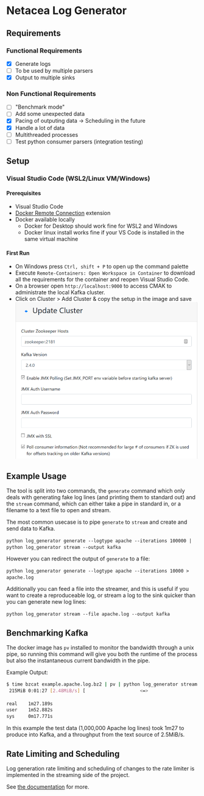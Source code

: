 # Netacea Log Generator

## Requirements 

### Functional Requirements
- [x] Generate logs
- [ ] To be used by multiple parsers
- [x] Output to multiple sinks

### Non Functional Requirements
- [ ] "Benchmark mode"
- [ ] Add some unexpected data
- [x] Pacing of outputing data -> Scheduling in the future
- [x] Handle a lot of data
- [ ] Multithreaded processes
- [ ] Test python consumer parsers (integration testing)

## Setup

### Visual Studio Code (WSL2/Linux VM/Windows)

#### Prerequisites

- Visual Studio Code
- [Docker Remote Connection](https://marketplace.visualstudio.com/items?itemName=ms-vscode-remote.remote-containers) extension
- Docker available locally
  - Docker for Desktop should work fine for WSL2 and Windows
  - Docker linux install works fine if your VS Code is installed in the same virtual machine

#### First Run

- On Windows press ```Ctrl, shift + P``` to open up the command palette
- Execute ```Remote-Containers: Open Workspace in Container``` to download all the requirements for the container and reopen Visual Studio Code.
- On a browser open ```http://localhost:9000``` to access CMAK to administrate the local Kafka cluster.
- Click on Cluster > Add Cluster & copy the setup in the image and save 
  ![cmak](docs/cmak_setup.png) 


## Example Usage

The tool is split into two commands, the `generate` command which only deals with generating fake log lines (and printing them to standard out) and the `stream` command, which can either take a pipe in standard in, or a filename to a text file to open and stream.

The most common usecase is to pipe `generate` to `stream` and create and send data to Kafka.

```python log_generator generate --logtype apache --iterations 100000 | python log_generator stream --output kafka```

However you can redirect the output of `generate` to a file:

```python log_generator generate --logtype apache --iterations 10000 > apache.log```

Additionally you can feed a file into the streamer, and this is useful if you want to create a reproduceable log, or stream a log to the sink quicker than you can generate new log lines:

```python log_generator stream --file apache.log --output kafka```

## Benchmarking Kafka

The docker image has `pv` installed to monitor the bandwidth through a unix pipe, so running this command will give you both the runtime of the process but also the instantaneous current bandwidth in the pipe.

Example Output:

```bash
$ time bzcat example.apache.log.bz2 | pv | python log_generator stream --output kafka
 215MiB 0:01:27 [2.48MiB/s] [                    <=>                                ]

real    1m27.189s
user    1m52.882s
sys     0m17.771s
```

In this example the test data (1,000,000 Apache log lines) took 1m27 to produce into Kafka, and a throughput from the text source of 2.5MiB/s.

## Rate Limiting and Scheduling

Log generation rate limiting and scheduling of changes to the rate limiter is implemented in the streaming side of the project.

See [the documentation](docs/rate_limit.md) for more.